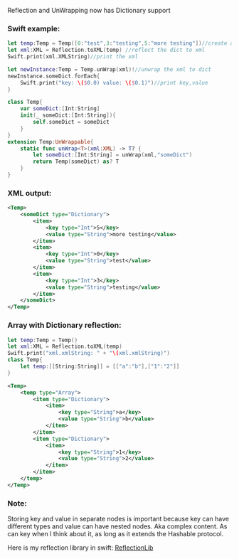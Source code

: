 Reflection and UnWrapping now has Dictionary support <!--more--> 

### Swift example:

```swift
let temp:Temp = Temp([0:"test",3:"testing",5:"more testing"])//create a dict
let xml:XML = Reflection.toXML(temp) //reflect the dict to xml
Swift.print(xml.XMLString)//print the xml

let newInstance:Temp = Temp.unWrap(xml)!//unwrap the xml to dict
newInstance.someDict.forEach{
    Swift.print("key: \($0.0) value: \($0.1)")//print key,value
}

class Temp{
    var someDict:[Int:String]
    init(_ someDict:[Int:String]){
        self.someDict = someDict
    }
}
extension Temp:UnWrappable{
    static func unWrap<T>(xml:XML) -> T? {
        let someDict:[Int:String] = unWrap(xml,"someDict")
        return Temp(someDict) as? T
    }
}
```

### XML output:

```xml
<Temp>
	<someDict type="Dictionary">
		<item>
			<key type="Int">5</key>
			<value type="String">more testing</value>
		</item>
		<item>
			<key type="Int">0</key>
			<value type="String">test</value>
		</item>
		<item>
			<key type="Int">3</key>
			<value type="String">testing</value>
		</item>
	</someDict>
</Temp>
```

### Array with Dictionary reflection:

```swift
let temp:Temp = Temp()
let xml:XML = Reflection.toXML(temp)
Swift.print("xml.xmlString: " + "\(xml.xmlString)")
class Temp{
    let temp:[[String:String]] = [["a":"b"],["1":"2"]]
}
```

```xml
<Temp>
	<temp type="Array">
		<item type="Dictionary">
			<item>
				<key type="String">a</key>
				<value type="String">b</value>
			</item>
		</item>
		<item type="Dictionary">
			<item>
				<key type="String">1</key>
				<value type="String">2</value>
			</item>
		</item>
	</temp>
</Temp>

```

### Note:
Storing key and value in separate nodes is important because key can have different types and value can have nested nodes. Aka complex content. As can key when I think about it, as long as it extends the Hashable protocol. 


Here is my reflection library in swift: [ReflectionLib](https://github.com/gitsync/ReflectionLib) 